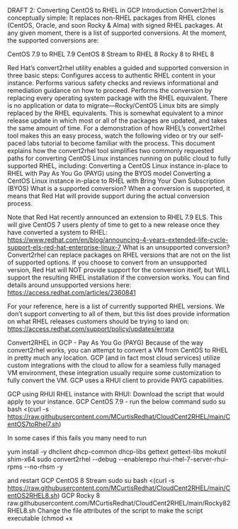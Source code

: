 DRAFT 2: Converting CentOS to RHEL in GCP
Introduction
Convert2rhel is conceptually simple:  It replaces non-RHEL packages from RHEL clones (CentOS, Oracle, and soon Rocky & Alma) with signed RHEL packages. At any given moment, there is a list of supported conversions.  At the moment, the supported conversions are:

CentOS 7.9 to RHEL 7.9
CentOS 8 Stream to RHEL 8
Rocky 8 to RHEL 8


Red Hat’s convert2rhel utility enables a guided and supported conversion in three basic steps:
Configures access to authentic RHEL content in your instance.
Performs various safety checks and reviews informational and remediation guidance on how to proceed.
Performs the conversion by replacing every operating system package with the RHEL equivalent. There is no application or data to migrate—Rocky/CentOS Linux bits are simply replaced by the RHEL equivalents. This is somewhat equivalent to a minor release update in which most or all of the packages are updated, and takes the same amount of time.
For a demonstration of how RHEL’s convert2rhel tool makes this an easy process, watch the following video or try our self-paced labs tutorial to become familiar with the process.
This document explains how the convert2rhel tool simplifies two commonly requested paths for converting CentOS Linux instances running on public cloud to fully supported RHEL, including: 
Converting a CentOS Linux instance in-place to RHEL with Pay As You Go (PAYG) using the BYOS model
Converting a CentOS Linux instance in-place to RHEL with Bring Your Own Subscription (BYOS)
What is a supported conversion?
When a conversion is supported, it means that Red Hat will provide support during the actual conversion process.

Note that Red Hat recently announced an extension to RHEL 7.9 ELS.  This will give CentOS 7 users plenty of time to get to a new release once they have converted a system to RHEL: https://www.redhat.com/en/blog/announcing-4-years-extended-life-cycle-support-els-red-hat-enterprise-linux-7 
What is an unsupported conversion?
Convert2rhel can replace packages on RHEL versions that are not on the list of supported options.  If you choose to convert from an unsupported version, Red Hat will NOT provide support for the conversion itself, but WILL support the resulting RHEL installation if the conversion works.  You can find details around unsupported versions here:
https://access.redhat.com/articles/2360841 

For your reference, here is a list of currently supported RHEL versions.  We don’t support converting to all of them, but this list does provide information on what RHEL releases customers should be trying to land on: https://access.redhat.com/support/policy/updates/errata 

Convert2RHEL in GCP - Pay As You Go (PAYG)
Because of the way convert2rhel works, you can attempt to convert a VM from CentOS to RHEL in pretty much any location. GCP (and in fact most cloud services) utilize custom integrations with the cloud to allow for a seamless fully managed VM environment, these integration usually require some customization to fully convert the VM. GCP uses a RHUI client to provide PAYG capabilities.


GCP using RHUI
RHEL instance with RHUI:
Download the script that would apply to your instance. 
GCP CentOS 7.9 - run the below command
sudo su
bash <(curl -s https://raw.githubusercontent.com/MCurtisRedhat/CloudCent2RHEL/main/CentOS7toRhel7.sh)

In some cases if this fails you many need to run

yum install -y dhclient dhcp-common dhcp-libs gettext gettext-libs mokutil shim-x64
sudo convert2rhel --debug  --enablerepo rhui-rhel-7-server-rhui-rpms --no-rhsm -y

and restart
GCP CentOS 8 Stream 
sudo su
bash <(curl -s https://raw.githubusercontent.com/MCurtisRedhat/CloudCent2RHEL/main/CentOS2RHEL8.sh)
GCP Rocky 8 raw.githubusercontent.com/MCurtisRedhat/CloudCent2RHEL/main/Rocky82RHEL8.sh
Change the file attributes of the script to make the script executable (chmod +x <script name>) and execute the script
Run the script and follow the prompts 
Note: The script will put information into a text file that will be used to understand the state of the installation after reboot (something that will have to be done in most cases) 

The script performs the following functions: 
Downloads needed files (Keys used by Convert2RHEL and the Convert2RHEL repo)
Updates the repo using YUM
Installs Convert2RHEL
Updates the Kernel and the GRUB configuration
After a reboot it installs the RHUI client 
Corrects the RHUI repo with the GCP specific locations
Corrects the /etc/system_release (for CentOS)
Runs the Convert2RHEL executable 
Currently there is no Automated method to update the license, the method is as follows:
On a NON-GCP console you will need:


Install the GCP Gcloud CLI - Install the gcloud CLI  |  Google Cloud CLI Documentation
Install the  Beta component - gcloud components beta
Initialize the GCP project that the VM is in - Initializing the gcloud CLI  |  Google Cloud CLI Documentation
Turn down the VM - gcloud compute instances stop <VM_Name>
Enter this in the CLI - gcloud beta compute disks update <your vm bootdisk name> \   --update-user-licenses= https://www.googleapis.com/compute/v1/projects/rhel-cloud/global/licenses/rhel-8-server
Turn the Server back on - gcloud compute instances start <VM_Name>



Convert2RHEL in GCP - Bring Your Own Subscription (BYOS)
The first thing to consider is how you intend to pay for your RHEL subscription.  You have a few different options. Here’s the user doc: https://access.redhat.com/documentation/en-us/red_hat_enterprise_linux/8/html/converting_from_an_rpm-based_linux_distribution_to_rhel/index 
Bring Your Own Subscription (BYOS)
The first option is an annual subscription for RHEL which you obtain directly from Red Hat or a reseller. If you choose to replace your CentOS Linux with an annual subscription of RHEL, review the following options depending on how you obtain your subscription.
If you have RHEL subscriptions
Follow these steps to create an activation key and begin.
Login to the Red Hat Hybrid Cloud Console and view your subscriptions.

For the best experience, ensure that Simple Content Access (SCA) is enabled.  Otherwise, you will need to manually specify which subscription to use when you register the instance you wish to convert.
If using SCA, click on menu item All Apps & Services > Remote Host Configuration > Activation Keys.  This will allow you to create a named Activation Key, such as “my_conversions”, to provide to the convert2rhel utility in a later step.  If you choose not to use SCA and Activation keys, you will need to follow the instructions for registering with the subscription manager tool using a username and password, and attaching a specific subscription.  SCA + Activation Keys are far easier and are the recommended method.

Starting the conversion
Use the Organization ID (found on the  Activation Keys page) and the activation key that you created in the previous steps. This enables the convert2RHEL utility to register the system and perform the conversion.
Red Hat cares about your data and systems.  Red Hat strongly recommends creating backups of your volume in the event of unexpected problems.  Within GCP, you can do this by taking a snapshot of the associated Elastic BlockStorage (EBS) volume. 
Review the documentation for Converting from an RPM-based Linux distribution to RHEL.  Please review this carefully so that you understand the support matrix, preparations, and other important details.
Login to the instance using SSH or the Alicloud terminal to access a shell prompt.  This will allow you to execute the following commands.  The user account will require permissions to use the sudo command or become the root super user.
Update to the latest supported version and install errata updates. Reboot the instance to ensure the latest updates and kernel are applied.
# sudo yum -y update
Install a few prerequisites and initiate the conversion.
Copy files to validate that the content is signed by Red Hat. 
# sudo curl -o /etc/pki/rpm-gpg/RPM-GPG-KEY-redhat-release https://www.redhat.com/security/data/fd431d51.txt
# sudo curl --create-dirs -o /etc/rhsm/ca/redhat-uep.pem https://ftp.redhat.com/redhat/convert2rhel/redhat-uep.pem

For CentOS 7
# sudo curl -o /etc/yum.repos.d/convert2rhel.repo https://ftp.redhat.com/redhat/convert2rhel/7/convert2rhel.repo
For CentOS 8
# sudo curl -o /etc/yum.repos.d/convert2rhel.repo https://ftp.redhat.com/redhat/convert2rhel/8/convert2rhel.repo
# sudo yum -y install convert2rhel


Create a configuration file containing the activation key and save the file in the .ini file format.  This is the recommended method for activation keys and passwords to ensure that sensitive information is not leaked.  You can delete the file when the process is complete.  In this example, the vi text editor is used but you can use your editor of choice.
# sudo vi /etc/convert2rhel.ini

[subscription_manager]
activation_key = <activation_key>
Initiate the conversion tool
# sudo convert2rhel --org <Organization_ID> --config-file <config_file_name>
After conversion, it is highly recommended to register with the insights-client to enable your additional management capabilities at the Red Hat Hybrid Cloud Console.
# sudo insights-client --register
After following any remaining guidance in the documentation, the system will be ready to be restarted as 100% authentic RHEL.  If you registered with Insights, you will now see your system in the Inventory.
Cloud-Based Auto-Registration
By enabling Auto-Registration, Simple Content Access (SCA), and Subscription Watch, you will enable fleet-level registration for Red Hat workloads running in select public cloud environments to auto-connect and gain full access to Red Hat content, analytics and tools to manage your fleet across multiple hybrid cloud environments.  No matter how you choose to pay for Red Hat subscriptions, BYOS or PAYG, you will have the best and most comprehensive experience possible.
Step 1:  Follow the simple instructions to configure the mapping of Sources between your Red Hat and Cloud Partner accounts in Cloud Based Auto-Registration.
Step 2: Enable Subscription Watch (optional but recommended).
Step 3: Follow the same instructions defined in the BYOS section above to convert in-place to RHEL.


